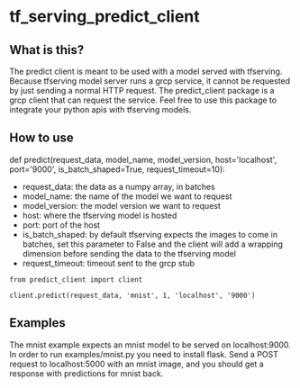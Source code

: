 # tf_serving_predict_client

## What is this?
The predict client is meant to be used with a model served with tfserving. Because tfserving model server runs a grcp service, it cannot
be requested by just sending a normal HTTP request. The predict_client package is a grcp client that can request the service.
Feel free to use this package to integrate your python apis with tfserving models.

## How to use
def predict(request_data, model_name, model_version, host='localhost', port='9000', is_batch_shaped=True, request_timeout=10):
 - request_data: the data as a numpy array, in batches
 - model_name: the name of the model we want to request
 - model_version: the model version we want to request
 - host: where the tfserving model is hosted
 - port: port of the host
 - is_batch_shaped: by default tfserving expects the images to come in batches, set this parameter to False and the client will add a wrapping dimension before sending the data to the tfserving model
 - request_timeout: timeout sent to the grcp stub
 
 `from predict_client import client`
 
 `client.predict(request_data, 'mnist', 1, 'localhost', '9000')`
 
## Examples
The mnist example expects an mnist model to be served on localhost:9000. In order to run examples/mnist.py you need to install flask.
Send a POST request to localhost:5000 with an mnist image, and you should get a response with predictions for mnist back.
 
